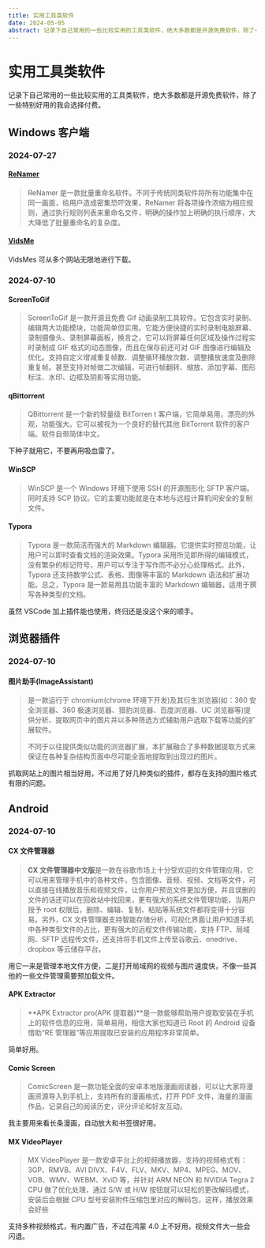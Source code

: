 ```yaml
---
title: 实用工具类软件
date: 2024-05-05
abstract: 记录下自己常用的一些比较实用的工具类软件，绝大多数都是开源免费软件，除了一些特别好用的我会选择付费。
---
```


# 实用工具类软件

记录下自己常用的一些比较实用的工具类软件，绝大多数都是开源免费软件，除了一些特别好用的我会选择付费。

## Windows 客户端

### 2024-07-27

#### [ReNamer](https://www.den4b.com/products/renamer)

> ReNamer 是一款批量重命名软件。不同于传统同类软件将所有功能集中在同一画面，给用户造成密集恐吓效果，ReNamer 将各项操作浓缩为相应规则，通过执行规则列表来重命名文件，明确的操作加上明确的执行顺序，大大降低了批量重命名的复杂度。

#### [VidsMe](https://vidsme.com/zh)

VidsMes 可从多个网站无限地进行下载。

### 2024-07-10

#### ScreenToGif

> ScreenToGif 是一款开源且免费 Gif 动画录制工具软件。它包含实时录制、编辑两大功能模块，功能简单但实用。它能方便快捷的实时录制电脑屏幕、录制摄像头、录制屏幕画板，换言之，它可以将屏幕任何区域及操作过程实时录制成 GIF 格式的动态图像，而且在保存前还可对 GIF 图像进行编辑及优化。支持自定义增减重复帧数、调整循环播放次数、调整播放速度及删除重复帧。甚至支持对帧做二次编辑，可进行帧翻转、缩放、添加字幕、图形标注、水印、边框及阴影等实用功能。

#### qBittorrent

> QBittorrent 是一个新的轻量级 BitTorren t 客户端，它简单易用，漂亮的外观，功能强大。它可以被视为一个良好的替代其他 BitTorrent 软件的客户端。软件自带简体中文。

下种子就用它，不要再用吸血雷了。

#### WinSCP

> WinSCP 是一个 Windows 环境下使用 SSH 的开源图形化 SFTP 客户端。同时支持 SCP 协议。它的主要功能就是在本地与远程计算机间安全的复制文件。

#### Typora

> Typora 是一款简洁而强大的 Markdown 编辑器。它提供实时预览功能，让用户可以即时查看文档的渲染效果。Typora 采用所见即所得的编辑模式，没有繁杂的标记符号，用户可以专注于写作而不必分心处理格式。此外，Typora 还支持数学公式、表格、图像等丰富的 Markdown 语法和扩展功能。总之，Typora 是一款易用且功能丰富的 Markdown 编辑器，适用于撰写各种类型的文档。

虽然 VSCode 加上插件能也使用，终归还是没这个来的顺手。

## 浏览器插件

### 2024-07-10

#### 图片助手(ImageAssistant)

> 是一款运行于 chromium(chrome 环境下开发)及其衍生浏览器(如：360 安全浏览器、360 极速浏览器、猎豹浏览器、百度浏览器、UC 浏览器等)提供分析、提取网页中的图片并以多种筛选方式辅助用户选取下载等功能的扩展软件。
>
> 不同于以往提供类似功能的浏览器扩展，本扩展融合了多种数据提取方式来保证在各种复杂结构页面中尽可能全面地提取到出现过的图片。

抓取网站上的图片相当好用，不过用了好几种类似的插件，都存在支持的图片格式有限的问题。

## Android

### 2024-07-10

#### CX 文件管理器

> **CX 文件管理器中文版**是一款在谷歌市场上十分受欢迎的文件管理应用，它可以用来管理手机中的各种文件，包含图像、音频、视频、文档等文件，可以直接在线播放音乐和视频文件，让你用户预览文件更加方便，并且误删的文件的话还可以在回收站中找回来，更有强大的系统文件管理功能，当用户授予 root 权限后，删除、编辑、复制、粘贴等系统文件都将变得十分容易。另外，CX 文件管理器支持智能存储分析，可视化界面让用户知道手机中各种类型文件的占比，更有强大的远程文件传输功能，支持 FTP、局域网、SFTP 远程传文件，还支持将手机文件上传至谷歌云、onedrive、dropbox 等云储存平台。

用它一来是管理本地文件方便，二是打开局域网的视频与图片速度快，不像一些其他的一些文件管理需要预加载文件。

#### APK Extractor

> **APK Extractor pro(APK 提取器)**是一款能够帮助用户提取安装在手机上的软件信息的应用，简单易用，相信大家也知道已 Root 的 Android 设备借助“RE 管理器”等应用提取已安装的应用程序非常简单。

简单好用。

#### Comic Screen

> ComicScreen 是一款功能全面的安卓本地版漫画阅读器，可以让大家将漫画资源导入到手机上，支持所有的漫画格式，打开 PDF 文件，海量的漫画作品，记录自己的阅读历史，评分评论和好友互动。

我主要用来看长条漫画，自动放大和书签很好用。

#### MX VideoPlayer

> MX VideoPlayer 是一款安卓平台上的视频播放器，支持的视频格式有：3GP、RMVB、AVI DIVX、F4V、FLV、MKV、MP4、MPEG、MOV、VOB、WMV、WEBM、XviD 等，并针对 ARM NEON 和 NVIDIA Tegra 2 CPU 做了优化处理，通过 S/W 或 H/W 按钮就可以轻松的更改解码模式，安装后会根据 CPU 型号安装附件压缩包里对应的解码包，这样，播放效果会好些

支持多种视频格式，有内置广告，不过在鸿蒙 4.0 上不好用，视频文件大一些会闪退。

